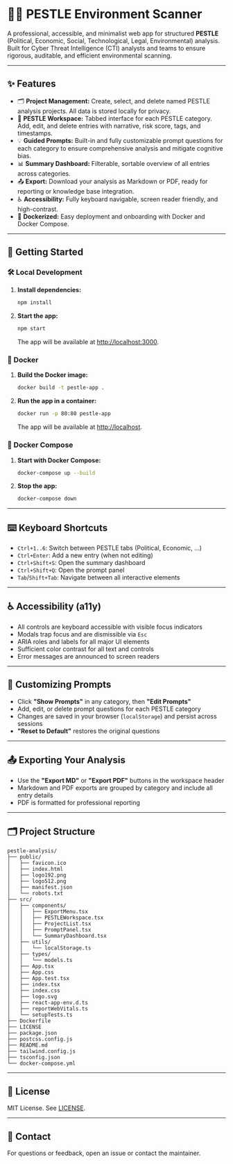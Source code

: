 # 🕵️‍♂️ PESTLE Environment Scanner

A professional, accessible, and minimalist web app for structured **PESTLE** (Political, Economic, Social, Technological, Legal, Environmental) analysis. Built for Cyber Threat Intelligence (CTI) analysts and teams to ensure rigorous, auditable, and efficient environmental scanning.

---

## ✨ Features

- 🗂️ **Project Management:** Create, select, and delete named PESTLE analysis projects. All data is stored locally for privacy.
- 🧩 **PESTLE Workspace:** Tabbed interface for each PESTLE category. Add, edit, and delete entries with narrative, risk score, tags, and timestamps.
- 💡 **Guided Prompts:** Built-in and fully customizable prompt questions for each category to ensure comprehensive analysis and mitigate cognitive bias.
- 📊 **Summary Dashboard:** Filterable, sortable overview of all entries across categories.
- 📤 **Export:** Download your analysis as Markdown or PDF, ready for reporting or knowledge base integration.
- ♿ **Accessibility:** Fully keyboard navigable, screen reader friendly, and high-contrast.
- 🐳 **Dockerized:** Easy deployment and onboarding with Docker and Docker Compose.

---

## 🚀 Getting Started

### 🛠️ Local Development

1. **Install dependencies:**
   ```sh
   npm install
   ```
2. **Start the app:**
   ```sh
   npm start
   ```
   The app will be available at [http://localhost:3000](http://localhost:3000).

### 🐳 Docker

1. **Build the Docker image:**
   ```sh
   docker build -t pestle-app .
   ```
2. **Run the app in a container:**
   ```sh
   docker run -p 80:80 pestle-app
   ```
   The app will be available at [http://localhost](http://localhost).

### 🧩 Docker Compose

1. **Start with Docker Compose:**
   ```sh
   docker-compose up --build
   ```
2. **Stop the app:**
   ```sh
   docker-compose down
   ```

---

## ⌨️ Keyboard Shortcuts

- `Ctrl+1..6`: Switch between PESTLE tabs (Political, Economic, ...)
- `Ctrl+Enter`: Add a new entry (when not editing)
- `Ctrl+Shift+S`: Open the summary dashboard
- `Ctrl+Shift+Q`: Open the prompt panel
- `Tab`/`Shift+Tab`: Navigate between all interactive elements

---

## ♿ Accessibility (a11y)

- All controls are keyboard accessible with visible focus indicators
- Modals trap focus and are dismissible via `Esc`
- ARIA roles and labels for all major UI elements
- Sufficient color contrast for all text and controls
- Error messages are announced to screen readers

---

## 📝 Customizing Prompts

- Click **"Show Prompts"** in any category, then **"Edit Prompts"**
- Add, edit, or delete prompt questions for each PESTLE category
- Changes are saved in your browser (`localStorage`) and persist across sessions
- **"Reset to Default"** restores the original questions

---

## 📤 Exporting Your Analysis

- Use the **"Export MD"** or **"Export PDF"** buttons in the workspace header
- Markdown and PDF exports are grouped by category and include all entry details
- PDF is formatted for professional reporting

---

## 🗂️ Project Structure

```text
pestle-analysis/
├── public/
│   ├── favicon.ico
│   ├── index.html
│   ├── logo192.png
│   ├── logo512.png
│   ├── manifest.json
│   └── robots.txt
├── src/
│   ├── components/
│   │   ├── ExportMenu.tsx
│   │   ├── PESTLEWorkspace.tsx
│   │   ├── ProjectList.tsx
│   │   ├── PromptPanel.tsx
│   │   └── SummaryDashboard.tsx
│   ├── utils/
│   │   └── localStorage.ts
│   ├── types/
│   │   └── models.ts
│   ├── App.tsx
│   ├── App.css
│   ├── App.test.tsx
│   ├── index.tsx
│   ├── index.css
│   ├── logo.svg
│   ├── react-app-env.d.ts
│   ├── reportWebVitals.ts
│   └── setupTests.ts
├── Dockerfile
├── LICENSE
├── package.json
├── postcss.config.js
├── README.md
├── tailwind.config.js
├── tsconfig.json
└── docker-compose.yml
```

---

## 📄 License

MIT License. See [LICENSE](./LICENSE).

---

## 💬 Contact

For questions or feedback, open an issue or contact the maintainer.
